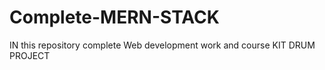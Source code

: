 # Complete-MERN-STACK
IN this repository complete Web development work and course
KIT DRUM PROJECT

